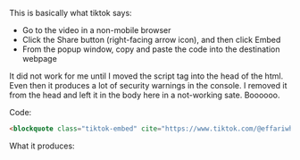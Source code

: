 This is basically what tiktok says:

* Go to the video in a non-mobile browser
* Click the Share button (right-facing arrow icon), and then click Embed
* From the popup window, copy and paste the code into the destination webpage

It did not work for me until I moved the script tag into the head of the html. Even then it produces a lot of security warnings in the console. I removed it from the head and left it in the body here in a not-working sate. Boooooo.

Code:
```html
<blockquote class="tiktok-embed" cite="https://www.tiktok.com/@effariwhy/video/7341837351078874411" data-video-id="7341837351078874411" style="max-width: 605px;min-width: 325px;" > <section> <a target="_blank" title="@effariwhy" href="https://www.tiktok.com/@effariwhy?refer=embed">@effariwhy</a> <p></p> <a target="_blank" title="♬ original sound - kristy" href="https://www.tiktok.com/music/original-sound-7341837456913812266?refer=embed">♬ original sound - kristy</a> </section> </blockquote><script async src="https://www.tiktok.com/embed.js"></script>
```

What it produces: